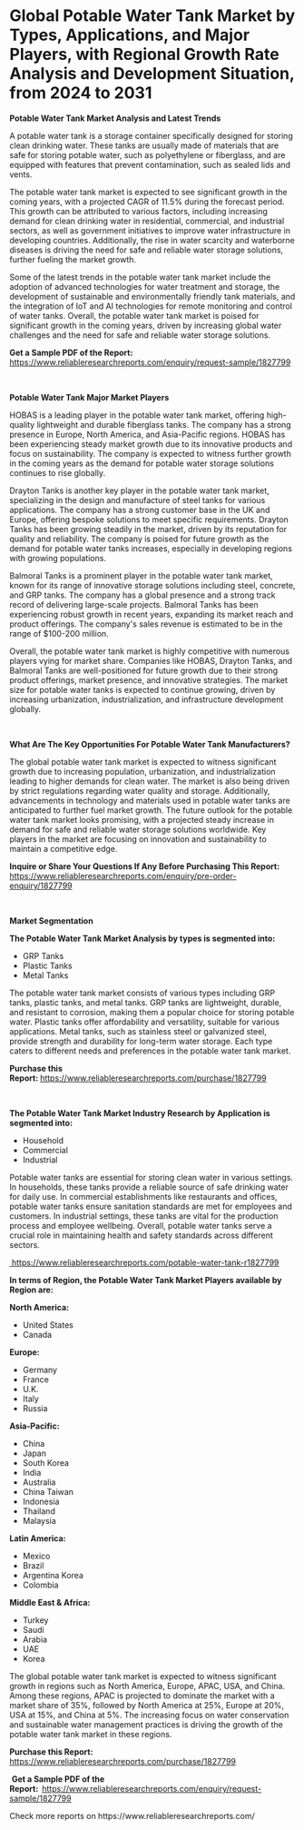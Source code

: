 <p><h1>Global Potable Water Tank Market by Types, Applications, and Major Players, with Regional Growth Rate Analysis and Development Situation, from 2024 to 2031</h1></p><p><strong>Potable Water Tank Market Analysis and Latest Trends</strong></p>
<p><p>A potable water tank is a storage container specifically designed for storing clean drinking water. These tanks are usually made of materials that are safe for storing potable water, such as polyethylene or fiberglass, and are equipped with features that prevent contamination, such as sealed lids and vents.</p><p>The potable water tank market is expected to see significant growth in the coming years, with a projected CAGR of 11.5% during the forecast period. This growth can be attributed to various factors, including increasing demand for clean drinking water in residential, commercial, and industrial sectors, as well as government initiatives to improve water infrastructure in developing countries. Additionally, the rise in water scarcity and waterborne diseases is driving the need for safe and reliable water storage solutions, further fueling the market growth.</p><p>Some of the latest trends in the potable water tank market include the adoption of advanced technologies for water treatment and storage, the development of sustainable and environmentally friendly tank materials, and the integration of IoT and AI technologies for remote monitoring and control of water tanks. Overall, the potable water tank market is poised for significant growth in the coming years, driven by increasing global water challenges and the need for safe and reliable water storage solutions.</p></p>
<p><strong>Get a Sample PDF of the Report:&nbsp;</strong> <a href="https://www.reliableresearchreports.com/enquiry/request-sample/1827799">https://www.reliableresearchreports.com/enquiry/request-sample/1827799</a></p>
<p>&nbsp;</p>
<p><strong>Potable Water Tank Major Market Players</strong></p>
<p><p>HOBAS is a leading player in the potable water tank market, offering high-quality lightweight and durable fiberglass tanks. The company has a strong presence in Europe, North America, and Asia-Pacific regions. HOBAS has been experiencing steady market growth due to its innovative products and focus on sustainability. The company is expected to witness further growth in the coming years as the demand for potable water storage solutions continues to rise globally.</p><p>Drayton Tanks is another key player in the potable water tank market, specializing in the design and manufacture of steel tanks for various applications. The company has a strong customer base in the UK and Europe, offering bespoke solutions to meet specific requirements. Drayton Tanks has been growing steadily in the market, driven by its reputation for quality and reliability. The company is poised for future growth as the demand for potable water tanks increases, especially in developing regions with growing populations.</p><p>Balmoral Tanks is a prominent player in the potable water tank market, known for its range of innovative storage solutions including steel, concrete, and GRP tanks. The company has a global presence and a strong track record of delivering large-scale projects. Balmoral Tanks has been experiencing robust growth in recent years, expanding its market reach and product offerings. The company's sales revenue is estimated to be in the range of $100-200 million.</p><p>Overall, the potable water tank market is highly competitive with numerous players vying for market share. Companies like HOBAS, Drayton Tanks, and Balmoral Tanks are well-positioned for future growth due to their strong product offerings, market presence, and innovative strategies. The market size for potable water tanks is expected to continue growing, driven by increasing urbanization, industrialization, and infrastructure development globally.</p></p>
<p>&nbsp;</p>
<p><strong>What Are The Key Opportunities For Potable Water Tank Manufacturers?</strong></p>
<p><p>The global potable water tank market is expected to witness significant growth due to increasing population, urbanization, and industrialization leading to higher demands for clean water. The market is also being driven by strict regulations regarding water quality and storage. Additionally, advancements in technology and materials used in potable water tanks are anticipated to further fuel market growth. The future outlook for the potable water tank market looks promising, with a projected steady increase in demand for safe and reliable water storage solutions worldwide. Key players in the market are focusing on innovation and sustainability to maintain a competitive edge.</p></p>
<p><strong>Inquire or Share Your Questions If Any Before Purchasing This Report:</strong> <a href="https://www.reliableresearchreports.com/enquiry/pre-order-enquiry/1827799">https://www.reliableresearchreports.com/enquiry/pre-order-enquiry/1827799</a></p>
<p>&nbsp;</p>
<p><strong>Market Segmentation</strong></p>
<p><strong>The Potable Water Tank Market Analysis by types is segmented into:</strong></p>
<p><ul><li>GRP Tanks</li><li>Plastic Tanks</li><li>Metal Tanks</li></ul></p>
<p><p>The potable water tank market consists of various types including GRP tanks, plastic tanks, and metal tanks. GRP tanks are lightweight, durable, and resistant to corrosion, making them a popular choice for storing potable water. Plastic tanks offer affordability and versatility, suitable for various applications. Metal tanks, such as stainless steel or galvanized steel, provide strength and durability for long-term water storage. Each type caters to different needs and preferences in the potable water tank market.</p></p>
<p><strong>Purchase this Report:&nbsp;</strong><a href="https://www.reliableresearchreports.com/purchase/1827799">https://www.reliableresearchreports.com/purchase/1827799</a></p>
<p>&nbsp;</p>
<p><strong>The Potable Water Tank Market Industry Research by Application is segmented into:</strong></p>
<p><ul><li>Household</li><li>Commercial</li><li>Industrial</li></ul></p>
<p><p>Potable water tanks are essential for storing clean water in various settings. In households, these tanks provide a reliable source of safe drinking water for daily use. In commercial establishments like restaurants and offices, potable water tanks ensure sanitation standards are met for employees and customers. In industrial settings, these tanks are vital for the production process and employee wellbeing. Overall, potable water tanks serve a crucial role in maintaining health and safety standards across different sectors.</p></p>
<p><a href="https://www.reliableresearchreports.com/potable-water-tank-r1827799">&nbsp;https://www.reliableresearchreports.com/potable-water-tank-r1827799</a></p>
<p><strong>In terms of Region, the Potable Water Tank Market Players available by Region are:</strong></p>
<p>
    <p> <strong> North America: </strong>
        <ul>
            <li>United States</li>
            <li>Canada</li>
        </ul>
        </p> 
    <p> <strong> Europe: </strong>
        <ul>
            <li>Germany</li>
            <li>France</li>
            <li>U.K.</li>
            <li>Italy</li>
            <li>Russia</li>
        </ul>
        </p> 
    <p> <strong> Asia-Pacific: </strong>
        <ul>
            <li>China</li>
            <li>Japan</li>
            <li>South Korea</li>
            <li>India</li>
            <li>Australia</li>
            <li>China Taiwan</li>
            <li>Indonesia</li>
            <li>Thailand</li>
            <li>Malaysia</li>
        </ul>
        </p> 
    <p> <strong> Latin America: </strong>
        <ul>
            <li>Mexico</li>
            <li>Brazil</li>
            <li>Argentina Korea</li>
            <li>Colombia</li>
        </ul>
        </p> 
    <p> <strong> Middle East & Africa: </strong>
        <ul>
            <li>Turkey</li>
            <li>Saudi</li>
            <li>Arabia</li>
            <li>UAE</li>
            <li>Korea</li>
        </ul>
    </p>
    </p>
<p><p>The global potable water tank market is expected to witness significant growth in regions such as North America, Europe, APAC, USA, and China. Among these regions, APAC is projected to dominate the market with a market share of 35%, followed by North America at 25%, Europe at 20%, USA at 15%, and China at 5%. The increasing focus on water conservation and sustainable water management practices is driving the growth of the potable water tank market in these regions.</p></p>
<p><strong>Purchase this Report: </strong><a href="https://www.reliableresearchreports.com/purchase/1827799">https://www.reliableresearchreports.com/purchase/1827799</a></p>
<p>&nbsp;<strong>Get a Sample PDF of the Report:&nbsp;&nbsp;</strong><a href="https://www.reliableresearchreports.com/enquiry/request-sample/1827799">https://www.reliableresearchreports.com/enquiry/request-sample/1827799</a></p>
<p><strong></strong></p>
<p>Check more reports on https://www.reliableresearchreports.com/</p>